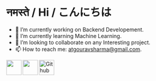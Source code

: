 <p align="center">
<h1><strong>नमस्ते / Hi / こんにちは</strong></h1>
</p>

- 🔭 I’m currently working on Backend Developement.
- 🌱 I’m currently learning Machine Learning.
- 👯 I’m looking to collaborate on any Interesting project.
- 📫 How to reach me: atgouravsharma@gmail.com.

<a href="https://twitter.com/sgourav533">
  <img align="left" width="40px" src="https://cdn.jsdelivr.net/npm/simple-icons@v3/icons/twitter.svg" />
</a>

<a href="https://www.linkedin.com/in/gourav-sharma-5237a911a/">
  <img align="left"  width="40px" src="https://cdn.jsdelivr.net/npm/simple-icons@v3/icons/linkedin.svg" />
</a>

<a href="https://github.com/gourav618">
  <img align="left" alt="Github" width="40px" src="https://cdn.jsdelivr.net/npm/simple-icons@v3/icons/github.svg" />
</a>

<!--
**gourav618/gourav618** is a ✨ _special_ ✨ repository because its `README.md` (this file) appears on your GitHub profile.

Here are some ideas to get you started:

- 🔭 I’m currently working on Backend Developement.
- 🌱 I’m currently learning Machine Learning.
- 👯 I’m looking to collaborate on any Interesting project.
- 🤔 I’m looking for help with ...
- 💬 Ask me about anything
- 📫 How to reach me: atgouravsharma@gmail.com.
- 😄 Pronouns: ...
- ⚡ Fun fact: ...
-->
